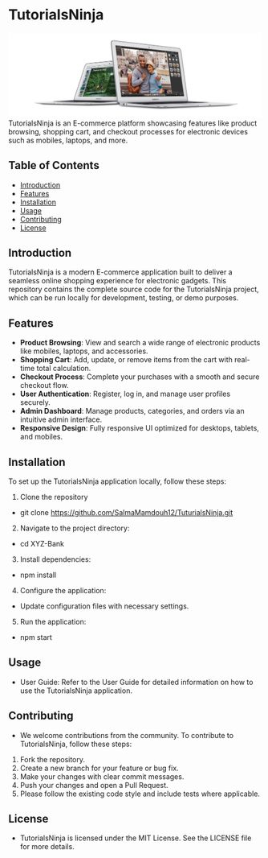 # TutorialsNinja

![TutorialsNinja Logo](logo.jpg)
TutorialsNinja is an E-commerce platform showcasing features like product browsing, shopping cart, and checkout processes for electronic devices such as mobiles, laptops, and more.

## Table of Contents

- [Introduction](#introduction)
- [Features](#features)
- [Installation](#installation)
- [Usage](#usage)
- [Contributing](#contributing)
- [License](#license)

## Introduction
TutorialsNinja is a modern E-commerce application built to deliver a seamless online shopping experience for electronic gadgets. This repository contains the complete source code for the TutorialsNinja project, which can be run locally for development, testing, or demo purposes.

## Features
- **Product Browsing**: View and search a wide range of electronic products like mobiles, laptops, and accessories.
- **Shopping Cart**: Add, update, or remove items from the cart with real-time total calculation.
- **Checkout Process**: Complete your purchases with a smooth and secure checkout flow.
- **User Authentication**: Register, log in, and manage user profiles securely.
- **Admin Dashboard**: Manage products, categories, and orders via an intuitive admin interface.
- **Responsive Design**: Fully responsive UI optimized for desktops, tablets, and mobiles.

## Installation
To set up the TutorialsNinja application locally, follow these steps:

 1. Clone the repository
* git clone https://github.com/SalmaMamdouh12/TuturialsNinja.git

2. Navigate to the project directory:
*   cd XYZ-Bank

3. Install dependencies:
*   npm install

4. Configure the application:
* Update configuration files with necessary settings.

5. Run the application:
*   npm start
## Usage
* User Guide: Refer to the User Guide for detailed information on how to use the TutorialsNinja application.

## Contributing
* We welcome contributions from the community. To contribute to TutorialsNinja, follow these steps:
1. Fork the repository.
2. Create a new branch for your feature or bug fix.
3. Make your changes with clear commit messages.
4. Push your changes and open a Pull Request.
5. Please follow the existing code style and include tests where applicable.

## License
* TutorialsNinja is licensed under the MIT License. See the LICENSE file for more details.